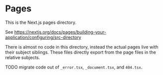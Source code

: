 # Pages

This is the Next.js pages directory.

See <https://nextjs.org/docs/pages/building-your-application/configuring/src-directory>

There is almost no code in this directory, instead the actual pages live with their subject siblings. These files directly export from the page files in the relative subjects.

TODO migrate code out of `_error.tsx`, `_document.tsx`, and `404.tsx`.
